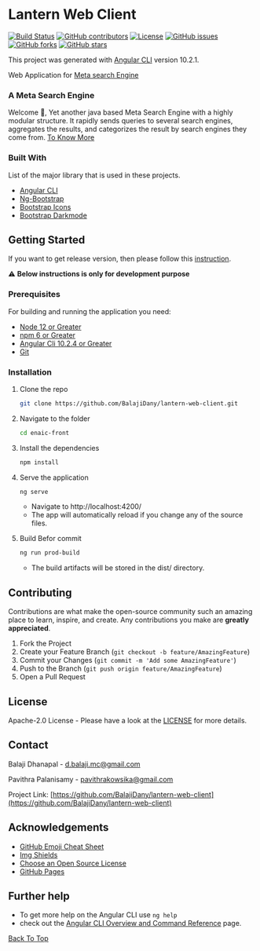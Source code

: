<!--
*** Thanks for checking out the Best-README-Template. If you have a suggestion
*** that would make this better, please fork the repo and create a pull request
*** or simply open an issue with the tag "enhancement".
*** Thanks again! Now go create something AMAZING! :D
-->



<!-- PROJECT SHIELDS -->
<!--
*** I'm using markdown "reference style" links for readability.
*** Reference links are enclosed in brackets [ ] instead of parentheses ( ).
*** See the bottom of this document for the declaration of the reference variables
*** for contributors-url, forks-url, etc. This is an optional, concise syntax you may use.
*** https://www.markdownguide.org/basic-syntax/#reference-style-links
-->
# Lantern Web Client

[![Build Status](https://travis-ci.com/BalajiDany/lantern-web-client.svg?token=pqdDDYcKAzzpYPLgX2BL&branch=main)](https://travis-ci.com/BalajiDany/lantern-web-client)
[![GitHub contributors](https://img.shields.io/github/contributors/BalajiDany/lantern-web-client.svg)](https://github.com/BalajiDany/lantern-web-client/graphs/contributors)
[![License](https://img.shields.io/badge/License-Apache%202.0-blue.svg)](https://github.com/BalajiDany/lantern-web-client/blob/main/LICENSE)
[![GitHub issues](https://img.shields.io/github/issues/BalajiDany/lantern-web-client.svg)](https://github.com/BalajiDany/lantern-web-client/issues)
[![GitHub forks](https://img.shields.io/github/forks/BalajiDany/lantern-web-client.svg)](https://github.com/BalajiDany/lantern-web-client/network)
[![GitHub stars](https://img.shields.io/github/stars/BalajiDany/lantern-web-client.svg)](https://github.com/BalajiDany/lantern-web-client/stargazers)

This project was generated with [Angular CLI](https://github.com/angular/angular-cli) version 10.2.1.

Web Application for [Meta search Engine](https://github.com/BalajiDany/lantern-server.git)

### A Meta Search Engine

Welcome :wave:, Yet another java based Meta Search Engine with a highly modular structure. It rapidly sends queries to several search engines, aggregates the results, and categorizes the result by search engines they come from.
[To Know More](https://github.com/BalajiDany/lantern-server#a-meta-search-engine)

### Built With
List of the major library that is used in these projects. 
* [Angular CLI](https://github.com/angular/angular-cli)
* [Ng-Bootstrap](https://ng-bootstrap.github.io/#/home)
* [Bootstrap Icons](https://icons.getbootstrap.com/)
* [Bootstrap Darkmode](https://github.com/Clashsoft/bootstrap-darkmode)

## Getting Started
If you want to get release version, then please follow this [instruction](https://github.com/BalajiDany/lantern-server#installation).

:warning: **Below instructions is only for development purpose**

### Prerequisites

For building and running the application you need:

* [Node 12 or Greater](https://nodejs.org)
* [npm 6 or Greater](https://www.npmjs.com/)
* [Angular Cli 10.2.4 or Greater](https://cli.angular.io/)
* [Git](https://git-scm.com/downloads)


### Installation

1. Clone the repo
   ```sh
   git clone https://github.com/BalajiDany/lantern-web-client.git
   ```
2. Navigate to the folder
   ```sh
   cd enaic-front
   ```
3. Install the dependencies
   ```sh
   npm install
   ```
4. Serve the application
   ```sh
   ng serve
   ```
   * Navigate to http://localhost:4200/
   * The app will automatically reload if you change any of the source files.

5. Build Befor commit
   ```sh
   ng run prod-build
   ```
   * The build artifacts will be stored in the dist/ directory.
   
<!-- CONTRIBUTING -->
## Contributing

Contributions are what make the open-source community such an amazing place to learn, inspire, and create. Any contributions you make are **greatly appreciated**.

1. Fork the Project
2. Create your Feature Branch (`git checkout -b feature/AmazingFeature`)
3. Commit your Changes (`git commit -m 'Add some AmazingFeature'`)
4. Push to the Branch (`git push origin feature/AmazingFeature`)
5. Open a Pull Request

<!-- LICENSE -->
## License

Apache-2.0 License - Please have a look at the [LICENSE](LICENSE) for more details.

<!-- CONTACT -->
## Contact

Balaji Dhanapal - d.balaji.mc@gmail.com

Pavithra Palanisamy - pavithrakowsika@gmail.com

Project Link: [https://github.com/BalajiDany/lantern-web-client](https://github.com/BalajiDany/lantern-web-client)

## Acknowledgements
* [GitHub Emoji Cheat Sheet](https://www.webpagefx.com/tools/emoji-cheat-sheet)
* [Img Shields](https://shields.io)
* [Choose an Open Source License](https://choosealicense.com)
* [GitHub Pages](https://pages.github.com)

## Further help

* To get more help on the Angular CLI use `ng help`
* check out the [Angular CLI Overview and Command Reference](https://angular.io/cli) page.

[Back To Top](#a-meta-search-engine)
